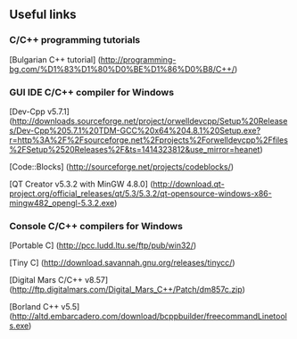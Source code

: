 Useful links
------------

### C/C++ programming tutorials
[Bulgarian C++ tutorial] (http://programming-bg.com/%D1%83%D1%80%D0%BE%D1%86%D0%B8/C++/)


### GUI IDE C/C++ compiler for Windows
[Dev-Cpp v5.7.1] (http://downloads.sourceforge.net/project/orwelldevcpp/Setup%20Releases/Dev-Cpp%205.7.1%20TDM-GCC%20x64%204.8.1%20Setup.exe?r=http%3A%2F%2Fsourceforge.net%2Fprojects%2Forwelldevcpp%2Ffiles%2FSetup%2520Releases%2F&ts=1414323812&use_mirror=heanet)


[Code::Blocks] (http://sourceforge.net/projects/codeblocks/)


[QT Creator v5.3.2 with MinGW 4.8.0] (http://download.qt-project.org/official_releases/qt/5.3/5.3.2/qt-opensource-windows-x86-mingw482_opengl-5.3.2.exe)


### Console C/C++ compilers for Windows
[Portable C] (http://pcc.ludd.ltu.se/ftp/pub/win32/)


[Tiny C] (http://download.savannah.gnu.org/releases/tinycc/)


[Digital Mars C/C++ v8.57] (http://ftp.digitalmars.com/Digital_Mars_C++/Patch/dm857c.zip)


[Borland C++ v5.5] (http://altd.embarcadero.com/download/bcppbuilder/freecommandLinetools.exe)
